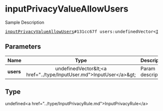 # inputPrivacyValueAllowUsers

Sample Description

<pre>
<a href="../constructor/inputPrivacyValueAllowUsers.md">inputPrivacyValueAllowUsers</a>#131cc67f users:undefinedVector&lt;<a href="../type/InputUser.md">InputUser</a>&gt; = undefined<a href="../type/InputPrivacyRule.md">InputPrivacyRule</a>;
</pre>

## Parameters

| Name | Type | Description |
|------|:----:|-------------|
| **users** | undefinedVector&amp;lt;&lt;a href=&#34;../type/InputUser.md&#34;&gt;InputUser&lt;/a&gt;&amp;gt; | Param description |

## Type

undefined&lt;a href=&#34;../type/InputPrivacyRule.md&#34;&gt;InputPrivacyRule&lt;/a&gt;
